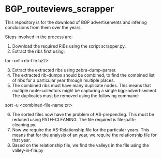 # BGP_routeviews_scrapper

This repository is for the download of BGP advertisements and infering conclusions from them over the years.

Steps involved in the process are:
1. Download the required RIBs using the script scrapper.py.
2. Extract the ribs first using:

tar -xvf <rib-file.bz2>

3. Extract the extracted ribs using zebra-dump-parser.
4. The extracted rib-dumps should be combined, to find the combined list of ribs for a particular year through multiple places.
5. The combined ribs must have many duplicate nodes. This means that multiple route-collectors might be capturing a single bgp-advertisement. The duplicates must be removed using the following command:

sort -u <combined-file-name.txt>

6. The sorted files now have the problem of AS-prepending. This must be reduced using PATH-CLEANING. The file required is file-path-cleaning.py.
7. Now we require the AS-Relationship file for the particular years. This means that for the analysis of an year, we require the relationship file for that year.
8. Based on the relationship file, we find the valleys in the file using the valley-in-file.py
